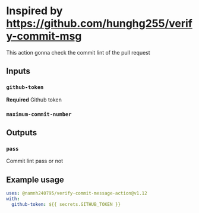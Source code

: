 # Inspired by https://github.com/hunghg255/verify-commit-msg

This action gonna check the commit lint of the pull request

## Inputs

### `github-token`

**Required** Github token

### `maximum-commit-number`

## Outputs

### `pass`

Commit lint pass or not

## Example usage

```yaml
uses: @namnh240795/verify-commit-message-action@v1.12
with:
  github-token: ${{ secrets.GITHUB_TOKEN }}
```
